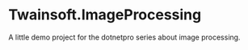 Twainsoft.ImageProcessing
=========================

A little demo project for the dotnetpro series about image processing. 